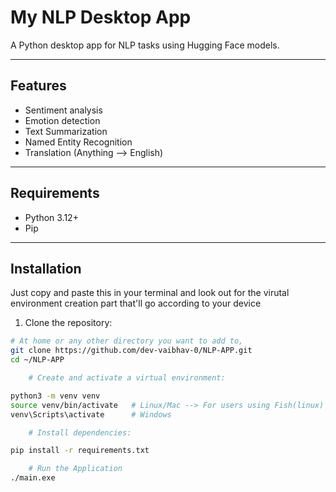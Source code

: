 # My NLP Desktop App

A Python desktop app for NLP tasks using Hugging Face models.

---

## Features
- Sentiment analysis
- Emotion detection
- Text Summarization
- Named Entity Recognition
- Translation (Anything --> English)
---

## Requirements
- Python 3.12+
- Pip

---

## Installation
Just copy and paste this in your terminal and look out for the virutal environment creation part that'll go according to your device
1. Clone the repository:

```bash
# At home or any other directory you want to add to,
git clone https://github.com/dev-vaibhav-0/NLP-APP.git
cd ~/NLP-APP

    # Create and activate a virtual environment:

python3 -m venv venv
source venv/bin/activate   # Linux/Mac --> For users using Fish(linux) its . venv/bin/activate.fish
venv\Scripts\activate      # Windows

    # Install dependencies:

pip install -r requirements.txt

    # Run the Application
./main.exe
